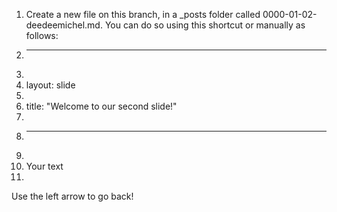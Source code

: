 1.	Create a new file on this branch, in a _posts folder called 0000-01-02-deedeemichel.md. You can do so using this shortcut or manually as follows: 
3.	---
4.	
5.	layout: slide
6.	
7.	title: "Welcome to our second slide!"
8.	
9.	---
10.	
11.	Your text
12.	
Use the left arrow to go back!
